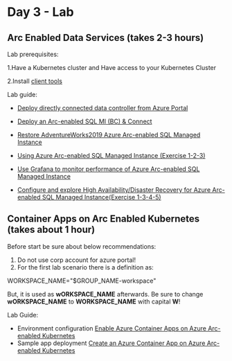 # Day 3 - Lab
## Arc Enabled Data Services (takes 2-3 hours)

Lab prerequisites:

1.Have a Kubernetes cluster and Have access to your Kubernetes Cluster

2.Install  [client tools](https://learn.microsoft.com/en-us/azure/azure-arc/data/install-client-tools) 

Lab guide:

- [Deploy directly connected data controller from Azure Portal](https://learn.microsoft.com/en-us/training/modules/deploy-configure-explore-azure-arc-enabled-data-services/5-exercise-deploy-azure-arc-data-controller?ns-enrollment-type=learningpath&ns-enrollment-id=learn.get-started-azure-arc-enabled-sql-managed-instance)

- [Deploy an Arc-enabled SQL MI (BC) & Connect](https://learn.microsoft.com/en-us/training/modules/deploy-configure-azure-arc-enabled-sql-managed-instance/4-exercise-deploy-azure-arc-enabled-sql-mi?ns-enrollment-type=learningpath&ns-enrollment-id=learn.get-started-azure-arc-enabled-sql-managed-instance)
- [Restore AdventureWorks2019 Azure Arc-enabled SQL Managed Instance](https://learn.microsoft.com/en-us/training/modules/deploy-configure-azure-arc-enabled-sql-managed-instance/5-exercise-restore-adventureworks2019-azure-arc-enabled-sql-mi)

- [Using Azure Arc-enabled SQL Managed Instance (Exercise 1-2-3)](https://learn.microsoft.com/en-us/training/modules/deploy-configure-azure-arc-enabled-sql-managed-instance/7-exercise-using-azure-arc-enabled-sql-managed-instance)

- [Use Grafana to monitor performance of Azure Arc-enabled SQL Managed Instance](https://learn.microsoft.com/en-us/training/modules/monitor-azure-arc-enabled-sql-managed-instance-security-performance/4-exercise-using-grafana-performance-monitor-azure-arc-enabled-sql-mi?ns-enrollment-type=learningpath&ns-enrollment-id=learn.get-started-azure-arc-enabled-sql-managed-instance)

- [Configure and explore High Availability/Disaster Recovery for Azure Arc-enabled SQL Managed Instance(Exercise 1-3-4-5)](https://learn.microsoft.com/en-us/training/modules/high-availability-disaster-recovery-azure-arc-enabled-sql-managed-instance/4-exercise-configure-and-explore-high-availability-disaster-recovery?ns-enrollment-type=learningpath&ns-enrollment-id=learn.get-started-azure-arc-enabled-sql-managed-instance)

 
## Container Apps on Arc Enabled Kubernetes (takes about 1 hour)

Before start be sure about below recommendations:

1. Do not use corp account for azure portal!
2. For the first lab scenario there is a definition as:

WORKSPACE_NAME="$GROUP_NAME-workspace"

But, it is used as **wORKSPACE_NAME** afterwards. 
Be sure to change **wORKSPACE_NAME** to **WORKSPACE_NAME** with capital **W**!

Lab Guide:

-   Environment configuration [Enable Azure Container Apps on Azure Arc-enabled Kubernetes](https://learn.microsoft.com/en-us/azure/container-apps/azure-arc-enable-cluster)
-   Sample app deployment [Create an Azure Container App on Azure Arc-enabled Kubernetes](https://learn.microsoft.com/en-us/azure/container-apps/azure-arc-create-container-app)
